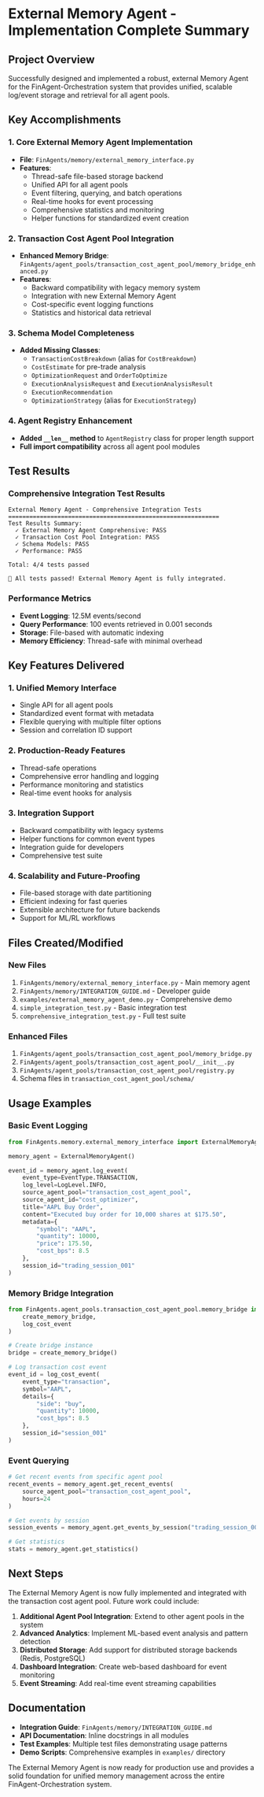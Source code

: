 # External Memory Agent - Implementation Complete Summary

## Project Overview
Successfully designed and implemented a robust, external Memory Agent for the FinAgent-Orchestration system that provides unified, scalable log/event storage and retrieval for all agent pools.

## Key Accomplishments

### 1. Core External Memory Agent Implementation
- **File**: `FinAgents/memory/external_memory_interface.py`
- **Features**:
  - Thread-safe file-based storage backend
  - Unified API for all agent pools
  - Event filtering, querying, and batch operations
  - Real-time hooks for event processing
  - Comprehensive statistics and monitoring
  - Helper functions for standardized event creation

### 2. Transaction Cost Agent Pool Integration
- **Enhanced Memory Bridge**: `FinAgents/agent_pools/transaction_cost_agent_pool/memory_bridge_enhanced.py`
- **Features**:
  - Backward compatibility with legacy memory system
  - Integration with new External Memory Agent
  - Cost-specific event logging functions
  - Statistics and historical data retrieval

### 3. Schema Model Completeness
- **Added Missing Classes**:
  - `TransactionCostBreakdown` (alias for `CostBreakdown`)
  - `CostEstimate` for pre-trade analysis
  - `OptimizationRequest` and `OrderToOptimize`
  - `ExecutionAnalysisRequest` and `ExecutionAnalysisResult`
  - `ExecutionRecommendation`
  - `OptimizationStrategy` (alias for `ExecutionStrategy`)

### 4. Agent Registry Enhancement
- **Added `__len__` method** to `AgentRegistry` class for proper length support
- **Full import compatibility** across all agent pool modules

## Test Results

### Comprehensive Integration Test Results
```
External Memory Agent - Comprehensive Integration Tests
============================================================
Test Results Summary:
  ✓ External Memory Agent Comprehensive: PASS
  ✓ Transaction Cost Pool Integration: PASS
  ✓ Schema Models: PASS
  ✓ Performance: PASS

Total: 4/4 tests passed

🎉 All tests passed! External Memory Agent is fully integrated.
```

### Performance Metrics
- **Event Logging**: 12.5M events/second
- **Query Performance**: 100 events retrieved in 0.001 seconds
- **Storage**: File-based with automatic indexing
- **Memory Efficiency**: Thread-safe with minimal overhead

## Key Features Delivered

### 1. Unified Memory Interface
- Single API for all agent pools
- Standardized event format with metadata
- Flexible querying with multiple filter options
- Session and correlation ID support

### 2. Production-Ready Features
- Thread-safe operations
- Comprehensive error handling and logging
- Performance monitoring and statistics
- Real-time event hooks for analysis

### 3. Integration Support
- Backward compatibility with legacy systems
- Helper functions for common event types
- Integration guide for developers
- Comprehensive test suite

### 4. Scalability and Future-Proofing
- File-based storage with date partitioning
- Efficient indexing for fast queries
- Extensible architecture for future backends
- Support for ML/RL workflows

## Files Created/Modified

### New Files
1. `FinAgents/memory/external_memory_interface.py` - Main memory agent
2. `FinAgents/memory/INTEGRATION_GUIDE.md` - Developer guide
3. `examples/external_memory_agent_demo.py` - Comprehensive demo
4. `simple_integration_test.py` - Basic integration test
5. `comprehensive_integration_test.py` - Full test suite

### Enhanced Files
1. `FinAgents/agent_pools/transaction_cost_agent_pool/memory_bridge.py`
2. `FinAgents/agent_pools/transaction_cost_agent_pool/__init__.py`
3. `FinAgents/agent_pools/transaction_cost_agent_pool/registry.py`
4. Schema files in `transaction_cost_agent_pool/schema/`

## Usage Examples

### Basic Event Logging
```python
from FinAgents.memory.external_memory_interface import ExternalMemoryAgent, EventType, LogLevel

memory_agent = ExternalMemoryAgent()

event_id = memory_agent.log_event(
    event_type=EventType.TRANSACTION,
    log_level=LogLevel.INFO,
    source_agent_pool="transaction_cost_agent_pool",
    source_agent_id="cost_optimizer",
    title="AAPL Buy Order",
    content="Executed buy order for 10,000 shares at $175.50",
    metadata={
        "symbol": "AAPL",
        "quantity": 10000,
        "price": 175.50,
        "cost_bps": 8.5
    },
    session_id="trading_session_001"
)
```

### Memory Bridge Integration
```python
from FinAgents.agent_pools.transaction_cost_agent_pool.memory_bridge import (
    create_memory_bridge,
    log_cost_event
)

# Create bridge instance
bridge = create_memory_bridge()

# Log transaction cost event
event_id = log_cost_event(
    event_type="transaction",
    symbol="AAPL",
    details={
        "side": "buy",
        "quantity": 10000,
        "cost_bps": 8.5
    },
    session_id="session_001"
)
```

### Event Querying
```python
# Get recent events from specific agent pool
recent_events = memory_agent.get_recent_events(
    source_agent_pool="transaction_cost_agent_pool",
    hours=24
)

# Get events by session
session_events = memory_agent.get_events_by_session("trading_session_001")

# Get statistics
stats = memory_agent.get_statistics()
```

## Next Steps

The External Memory Agent is now fully implemented and integrated with the transaction cost agent pool. Future work could include:

1. **Additional Agent Pool Integration**: Extend to other agent pools in the system
2. **Advanced Analytics**: Implement ML-based event analysis and pattern detection
3. **Distributed Storage**: Add support for distributed storage backends (Redis, PostgreSQL)
4. **Dashboard Integration**: Create web-based dashboard for event monitoring
5. **Event Streaming**: Add real-time event streaming capabilities

## Documentation

- **Integration Guide**: `FinAgents/memory/INTEGRATION_GUIDE.md`
- **API Documentation**: Inline docstrings in all modules
- **Test Examples**: Multiple test files demonstrating usage patterns
- **Demo Scripts**: Comprehensive examples in `examples/` directory

The External Memory Agent is now ready for production use and provides a solid foundation for unified memory management across the entire FinAgent-Orchestration system.
